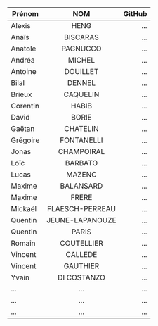 | Prénom              | NOM              | GitHub          |
| ------------------- |:----------------:| ---------------:|
| Alexis              | HENG             | ...             |
| Anaïs               | BISCARAS         | ...             |
| Anatole             | PAGNUCCO         | ...             |
| Andréa              | MICHEL           | ...             |
| Antoine             | DOUILLET         | ...             |
| Bilal               | DENNEL           | ...             |
| Brieux              | CAQUELIN         | ...             |
| Corentin            | HABIB            |   ...          |
| David               | BORIE            |   ...          |
| Gaëtan              | CHATELIN         |   ...          |
| Grégoire            | FONTANELLI       |   ...          |
| Jonas               | CHAMPOIRAL       |   ...          |
| Loïc                | BARBATO          |   ...          |
| Lucas               | MAZENC           |   ...          |
| Maxime              | BALANSARD        |   ...          |
| Maxime              | FRERE            |   ...          |
| Mickaël             | FLAESCH-PERREAU  |   ...          |
| Quentin             | JEUNE-LAPANOUZE  |   ...          |
| Quentin             | PARIS            |   ...          |
| Romain              | COUTELLIER       |   ...          |
| Vincent             | CALLEDE          |   ...          |
| Vincent             | GAUTHIER         |   ...          |
| Yvain               | DI COSTANZO      |   ...          |
| ...       | ...         |   ... |
| ...       | ...         |   ... |
| ...       | ...         |   ... |
